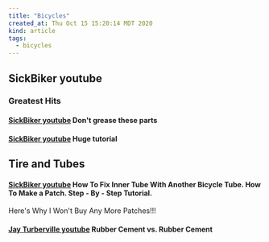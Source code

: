 ```yaml
---
title: "Bicycles"
created_at: Thu Oct 15 15:20:14 MDT 2020
kind: article
tags:
  - bicycles
---
```


<h4>
  <a href="" target="_blank"></a>
</h4>

<h4>
  <a href="" target="_blank"></a>
</h4>

<h4>
  <a href="" target="_blank"></a>
</h4>

<h2>SickBiker youtube</h2>
<h3>Greatest Hits</h3>
<h4>
  <a href="https://youtu.be/c0JmZZwT_u4" target="_blank">SickBiker youtube</a>
  Don't grease these parts 
</h4>
<h4>
  <a href="https://youtu.be/O3mzPQnyyOU" target="_blank">SickBiker youtube</a>
  Huge tutorial 
</h4>

<h2>Tire and Tubes</h2>
<h4>
  <a href="https://www.youtube.com/watch?v=2zm4Lueyw-w" target="_blank">SickBiker youtube</a>
  How To Fix Inner Tube With Another Bicycle Tube. How To Make a Patch. Step - By - Step Tutorial.
</h4>
Here's Why I Won't Buy Any More Patches!!!

<h4>
  <a href="https://www.youtube.com/watch?v=DNe2tksvJHE" target="_blank">Jay Turberville youtube</a>
  Rubber Cement vs. Rubber Cement
</h4>
<!--
html boilerplate fragments
<a href="" target="_blank"></a>
<a name=""></a>
<img src="" width="400px">
<ul>
  <li></li>
  <li><a href="" target="_blank"></a></li>
</ul>
<pre>
</pre>
<p style="margin-bottom: 2em;"></p>
<hr style="border: 0; height: 3px; background: #333; background-image: linear-gradient(to right, #ccc, #333, #ccc);">
<pre><code>
</code></pre>
<math xmlns='http://www.w3.org/1998/Math/MathML' display='block'>
</math>
:-->
